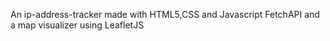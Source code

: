 An ip-address-tracker made with HTML5,CSS and Javascript FetchAPI and a map visualizer using LeafletJS